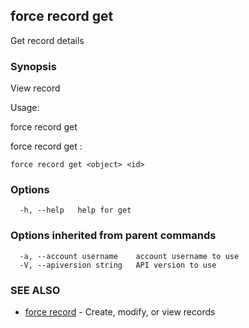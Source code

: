 ## force record get

Get record details

### Synopsis


View record

Usage:

  force record get <object> <id>

  force record get <object> <extid>:<value>


```
force record get <object> <id>
```

### Options

```
  -h, --help   help for get
```

### Options inherited from parent commands

```
  -a, --account username    account username to use
  -V, --apiversion string   API version to use
```

### SEE ALSO

* [force record](force_record.md)	 - Create, modify, or view records

